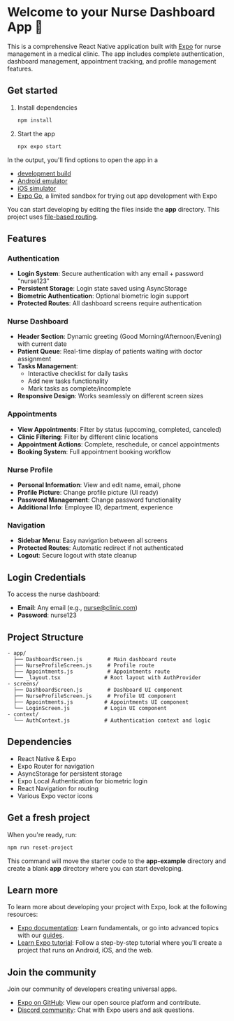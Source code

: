 # Welcome to your Nurse Dashboard App 👋

This is a comprehensive React Native application built with [Expo](https://expo.dev) for nurse management in a medical clinic. The app includes complete authentication, dashboard management, appointment tracking, and profile management features.

## Get started

1. Install dependencies

   ```bash
   npm install
   ```

2. Start the app

   ```bash
   npx expo start
   ```

In the output, you'll find options to open the app in a

- [development build](https://docs.expo.dev/develop/development-builds/introduction/)
- [Android emulator](https://docs.expo.dev/workflow/android-studio-emulator/)
- [iOS simulator](https://docs.expo.dev/workflow/ios-simulator/)
- [Expo Go](https://expo.dev/go), a limited sandbox for trying out app development with Expo

You can start developing by editing the files inside the **app** directory. This project uses [file-based routing](https://docs.expo.dev/router/introduction).

## Features

### Authentication
- **Login System**: Secure authentication with any email + password "nurse123"
- **Persistent Storage**: Login state saved using AsyncStorage
- **Biometric Authentication**: Optional biometric login support
- **Protected Routes**: All dashboard screens require authentication

### Nurse Dashboard
- **Header Section**: Dynamic greeting (Good Morning/Afternoon/Evening) with current date
- **Patient Queue**: Real-time display of patients waiting with doctor assignment
- **Tasks Management**: 
  - Interactive checklist for daily tasks
  - Add new tasks functionality
  - Mark tasks as complete/incomplete
- **Responsive Design**: Works seamlessly on different screen sizes

### Appointments
- **View Appointments**: Filter by status (upcoming, completed, canceled)
- **Clinic Filtering**: Filter by different clinic locations
- **Appointment Actions**: Complete, reschedule, or cancel appointments
- **Booking System**: Full appointment booking workflow

### Nurse Profile
- **Personal Information**: View and edit name, email, phone
- **Profile Picture**: Change profile picture (UI ready)
- **Password Management**: Change password functionality
- **Additional Info**: Employee ID, department, experience

### Navigation
- **Sidebar Menu**: Easy navigation between all screens
- **Protected Routes**: Automatic redirect if not authenticated
- **Logout**: Secure logout with state cleanup

## Login Credentials

To access the nurse dashboard:
- **Email**: Any email (e.g., nurse@clinic.com)
- **Password**: nurse123

## Project Structure

```
- app/
  ├── DashboardScreen.js        # Main dashboard route
  ├── NurseProfileScreen.js     # Profile route
  ├── Appointments.js           # Appointments route
  └── _layout.tsx              # Root layout with AuthProvider
- screens/
  ├── DashboardScreen.js        # Dashboard UI component
  ├── NurseProfileScreen.js     # Profile UI component
  ├── Appointments.js          # Appointments UI component
  └── LoginScreen.js           # Login UI component
- context/
  └── AuthContext.js           # Authentication context and logic
```

## Dependencies

- React Native & Expo
- Expo Router for navigation
- AsyncStorage for persistent storage
- Expo Local Authentication for biometric login
- React Navigation for routing
- Various Expo vector icons

## Get a fresh project

When you're ready, run:

```bash
npm run reset-project
```

This command will move the starter code to the **app-example** directory and create a blank **app** directory where you can start developing.

## Learn more

To learn more about developing your project with Expo, look at the following resources:

- [Expo documentation](https://docs.expo.dev/): Learn fundamentals, or go into advanced topics with our [guides](https://docs.expo.dev/guides).
- [Learn Expo tutorial](https://docs.expo.dev/tutorial/introduction/): Follow a step-by-step tutorial where you'll create a project that runs on Android, iOS, and the web.

## Join the community

Join our community of developers creating universal apps.

- [Expo on GitHub](https://github.com/expo/expo): View our open source platform and contribute.
- [Discord community](https://chat.expo.dev): Chat with Expo users and ask questions.
